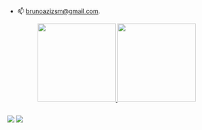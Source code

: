 - 📫 brunoazizsm@gmail.com.

<div align="center">
  <a href="https://github.com/brspring">
  <img height="180em" src="https://github-readme-stats.vercel.app/api?username=brspring&show_icons=true&theme=outrun&include_all_commits=true&count_private=true"/>
  <img height="180em" src="https://github-readme-stats.vercel.app/api/top-langs/?username=brspring&layout=compact&langs_count=7&theme=outrun"/>
</div>
  
  ##

  <div>
    <a href="https://instagram.com/brunospring" target="_blank"><img src="https://img.shields.io/badge/-Instagram-%23E4405F?style=for-the-badge&logo=instagram&logoColor=white" target="_blank"></a>
    <a href="https://www.linkedin.com/in/bruno-spring-827879230/" target="_blank"><img src="https://img.shields.io/badge/-LinkedIn-%230077B5?style=for-the-badge&logo=linkedin&logoColor=white" target="_blank"></a> 
    
    
    
  <div/>
  
